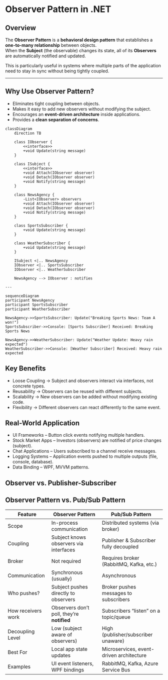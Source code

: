 ﻿# Observer Pattern in .NET

## Overview
The **Observer Pattern** is a **behavioral design pattern** that establishes a **one-to-many relationship** between objects.  
When the **Subject** (the observable) changes its state, all of its **Observers** are automatically notified and updated.

This is particularly useful in systems where multiple parts of the application need to stay in sync without being tightly coupled.

---

## Why Use Observer Pattern?
- Eliminates tight coupling between objects.  
- Makes it easy to add new observers without modifying the subject.  
- Encourages an **event-driven architecture** inside applications.  
- Provides a **clean separation of concerns**.  

```mermaid
classDiagram
    direction TB

    class IObserver {
        <<interface>>
        +void Update(string message)
    }

    class ISubject {
        <<interface>>
        +void Attach(IObserver observer)
        +void Detach(IObserver observer)
        +void Notify(string message)
    }

    class NewsAgency {
        -List<IObserver> observers
        +void Attach(IObserver observer)
        +void Detach(IObserver observer)
        +void Notify(string message)
    }

    class SportsSubscriber {
        +void Update(string message)
    }

    class WeatherSubscriber {
        +void Update(string message)
    }

    ISubject <|.. NewsAgency
    IObserver <|.. SportsSubscriber
    IObserver <|.. WeatherSubscriber

    NewsAgency --> IObserver : notifies
```    
    ---
```mermaid
sequenceDiagram
participant NewsAgency
participant SportsSubscriber
participant WeatherSubscriber

NewsAgency->>SportsSubscriber: Update("Breaking Sports News: Team A won!")
SportsSubscriber->>Console: [Sports Subscriber] Received: Breaking Sports News

NewsAgency->>WeatherSubscriber: Update("Weather Update: Heavy rain expected")
WeatherSubscriber->>Console: [Weather Subscriber] Received: Heavy rain expected
```

## Key Benefits
- Loose Coupling → Subject and observers interact via interfaces, not concrete types.
- Reusability → Observers can be reused with different subjects.
- Scalability → New observers can be added without modifying existing code.
- Flexibility → Different observers can react differently to the same event.

## Real-World Application
- UI Frameworks – Button click events notifying multiple handlers.
- Stock Market Apps – Investors (observers) are notified of price changes (subject).
- Chat Applications – Users subscribed to a channel receive messages.
- Logging Systems – Application events pushed to multiple outputs (file, console, database).
- Data Binding – WPF, MVVM patterns.

## Observer vs. Publisher-Subscriber

## Observer Pattern vs. Pub/Sub Pattern

| Feature                | Observer Pattern                           | Pub/Sub Pattern                          |
| ----------------------- | ------------------------------------------ | ---------------------------------------- |
| Scope                  | In-process communication                   | Distributed systems (via broker)         |
| Coupling               | Subject knows observers via interfaces     | Publisher & Subscriber fully decoupled   |
| Broker                 | Not required                               | Requires broker (RabbitMQ, Kafka, etc.)  |
| Communication          | Synchronous (usually)                      | Asynchronous                             |
| Who pushes?            | Subject pushes directly to observers       | Broker pushes messages to subscribers    |
| How receivers work     | Observers don’t poll, they’re **notified** | Subscribers “listen” on a topic/queue    |
| Decoupling Level       | Low (subject aware of observers)           | High (publisher/subscriber unaware)      |
| Best For               | Local app state updates                    | Microservices, event-driven architecture |
| Examples               | UI event listeners, WPF bindings           | RabbitMQ, Kafka, Azure Service Bus       |
